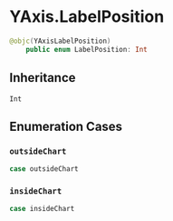 # YAxis.LabelPosition

``` swift
@objc(YAxisLabelPosition)
    public enum LabelPosition: Int
```

## Inheritance

`Int`

## Enumeration Cases

### `outsideChart`

``` swift
case outsideChart
```

### `insideChart`

``` swift
case insideChart
```
